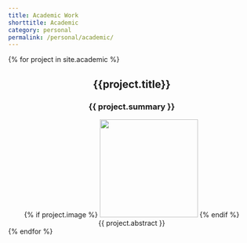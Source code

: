 ```yaml
---
title: Academic Work
shorttitle: Academic
category: personal
permalink: /personal/academic/
---
```


<!-- <div style="align-items: center;justify-content: center;width:100%"> -->
{% for project in site.academic %}
<center>
<div style="max-width:800px">

<h2>{{project.title}}</h2>
<h3>{{ project.summary }}</h3>
{% if project.image %}
<img src="/academic/{{project.image}}" height="200" />
{% endif %}

<!-- <a href="/academic/{{ project.download }}">Download</a> -->

<article class="abstract">
{{ project.abstract }}
</article>

</div>
</center>
{% endfor %}
<!-- </div> -->
